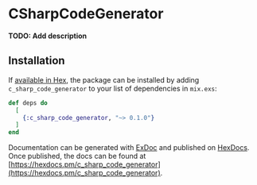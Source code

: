 # CSharpCodeGenerator

**TODO: Add description**

## Installation

If [available in Hex](https://hex.pm/docs/publish), the package can be installed
by adding `c_sharp_code_generator` to your list of dependencies in `mix.exs`:

```elixir
def deps do
  [
    {:c_sharp_code_generator, "~> 0.1.0"}
  ]
end
```

Documentation can be generated with [ExDoc](https://github.com/elixir-lang/ex_doc)
and published on [HexDocs](https://hexdocs.pm). Once published, the docs can
be found at [https://hexdocs.pm/c_sharp_code_generator](https://hexdocs.pm/c_sharp_code_generator).

